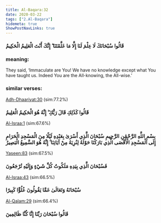 ```yaml
---
title: Al-Baqara:32
date: 2020-03-22
tags: ["2.Al-Baqara"]
hidemeta: true 
ShowPostNavLinks: true 
---
```

### قَالُوا سُبْحَانَكَ لَا عِلْمَ لَنَا إِلَّا مَا عَلَّمْتَنَا ۖ إِنَّكَ أَنْتَ الْعَلِيمُ الْحَكِيمُ
### meaning: 
They said, ‘Immaculate are You! We have no knowledge except what You have taught us. Indeed You are the All-knowing, the All-wise.’
### similar verses: 

[Adh-Dhaariyat:30](/51/30) (sim:77.2%)

### قَالُوا كَذَٰلِكِ قَالَ رَبُّكِ ۖ إِنَّهُ هُوَ الْحَكِيمُ الْعَلِيمُ

[Al-Israa:1](/17/1) (sim:67.6%)

### بِسْمِ اللَّهِ الرَّحْمَٰنِ الرَّحِيمِ سُبْحَانَ الَّذِي أَسْرَىٰ بِعَبْدِهِ لَيْلًا مِنَ الْمَسْجِدِ الْحَرَامِ إِلَى الْمَسْجِدِ الْأَقْصَى الَّذِي بَارَكْنَا حَوْلَهُ لِنُرِيَهُ مِنْ آيَاتِنَا ۚ إِنَّهُ هُوَ السَّمِيعُ الْبَصِيرُ

[Yaseen:83](/36/83) (sim:67.5%)

### فَسُبْحَانَ الَّذِي بِيَدِهِ مَلَكُوتُ كُلِّ شَيْءٍ وَإِلَيْهِ تُرْجَعُونَ

[Al-Israa:43](/17/43) (sim:66.5%)

### سُبْحَانَهُ وَتَعَالَىٰ عَمَّا يَقُولُونَ عُلُوًّا كَبِيرًا

[Al-Qalam:29](/68/29) (sim:66.4%)

### قَالُوا سُبْحَانَ رَبِّنَا إِنَّا كُنَّا ظَالِمِينَ
